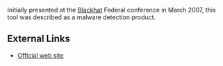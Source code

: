 Initially presented at the [Blackhat](Blackhat_(conference) "wikilink")
Federal conference in March 2007, this tool was described as a malware
detection product.

## External Links

- [Official web site](http://www.mandiant.com/mrc)